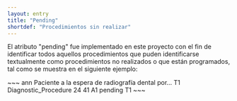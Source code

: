 ```yaml
---
layout: entry
title: "Pending"
shortdef: "Procedimientos sin realizar"
---
```


El atributo "pending" fue implementado en este proyecto con el fin de identificar todos aquellos procedimientos que puden identificarse textualmente como procedimientos no realizados o que están programados, tal como se muestra en el siguiente ejemplo:

<div class="annotation-correct" markdown="1">
~~~ ann
Paciente a la espera de radiografía dental por…
T1 Diagnostic_Procedure 24 41 
A1 pending T1
~~~
</div>

